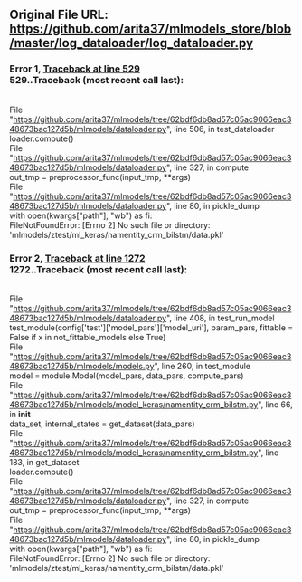 ## Original File URL: https://github.com/arita37/mlmodels_store/blob/master/log_dataloader/log_dataloader.py


### Error 1, [Traceback at line 529](https://github.com/arita37/mlmodels_store/blob/master/log_dataloader/log_dataloader.py#L529)<br />529..Traceback (most recent call last):
<br />  File "https://github.com/arita37/mlmodels/tree/62bdf6db8ad57c05ac9066eac348673bac127d5b/mlmodels/dataloader.py", line 506, in test_dataloader
<br />    loader.compute()
<br />  File "https://github.com/arita37/mlmodels/tree/62bdf6db8ad57c05ac9066eac348673bac127d5b/mlmodels/dataloader.py", line 327, in compute
<br />    out_tmp = preprocessor_func(input_tmp, **args)
<br />  File "https://github.com/arita37/mlmodels/tree/62bdf6db8ad57c05ac9066eac348673bac127d5b/mlmodels/dataloader.py", line 80, in pickle_dump
<br />    with open(kwargs["path"], "wb") as fi:
<br />FileNotFoundError: [Errno 2] No such file or directory: 'mlmodels/ztest/ml_keras/namentity_crm_bilstm/data.pkl'



### Error 2, [Traceback at line 1272](https://github.com/arita37/mlmodels_store/blob/master/log_dataloader/log_dataloader.py#L1272)<br />1272..Traceback (most recent call last):
<br />  File "https://github.com/arita37/mlmodels/tree/62bdf6db8ad57c05ac9066eac348673bac127d5b/mlmodels/dataloader.py", line 408, in test_run_model
<br />    test_module(config['test']['model_pars']['model_uri'], param_pars, fittable = False if x in not_fittable_models else True)
<br />  File "https://github.com/arita37/mlmodels/tree/62bdf6db8ad57c05ac9066eac348673bac127d5b/mlmodels/models.py", line 260, in test_module
<br />    model = module.Model(model_pars, data_pars, compute_pars)
<br />  File "https://github.com/arita37/mlmodels/tree/62bdf6db8ad57c05ac9066eac348673bac127d5b/mlmodels/model_keras/namentity_crm_bilstm.py", line 66, in __init__
<br />    data_set, internal_states = get_dataset(data_pars)
<br />  File "https://github.com/arita37/mlmodels/tree/62bdf6db8ad57c05ac9066eac348673bac127d5b/mlmodels/model_keras/namentity_crm_bilstm.py", line 183, in get_dataset
<br />    loader.compute()
<br />  File "https://github.com/arita37/mlmodels/tree/62bdf6db8ad57c05ac9066eac348673bac127d5b/mlmodels/dataloader.py", line 327, in compute
<br />    out_tmp = preprocessor_func(input_tmp, **args)
<br />  File "https://github.com/arita37/mlmodels/tree/62bdf6db8ad57c05ac9066eac348673bac127d5b/mlmodels/dataloader.py", line 80, in pickle_dump
<br />    with open(kwargs["path"], "wb") as fi:
<br />FileNotFoundError: [Errno 2] No such file or directory: 'mlmodels/ztest/ml_keras/namentity_crm_bilstm/data.pkl'
